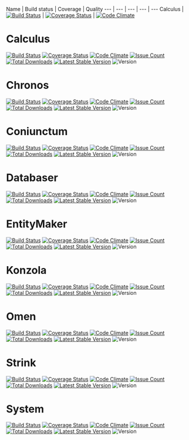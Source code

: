 Name | Build status | Coverage | Quality
--- | --- | --- | --- | ---
Calculus | [![Build Status](https://travis-ci.org/Zazalt/Calculus.svg?branch=master)](https://travis-ci.org/Zazalt/Calculus) | [![Coverage Status](https://coveralls.io/repos/github/Zazalt/Calculus/badge.svg?branch=master)](https://coveralls.io/github/Zazalt/Calculus?branch=master) | [![Code Climate](https://codeclimate.com/github/Zazalt/Calculus/badges/gpa.svg)](https://codeclimate.com/github/Zazalt/Calculus)

Calculus
=================

[![Build Status](https://travis-ci.org/Zazalt/Calculus.svg?branch=master)](https://travis-ci.org/Zazalt/Calculus)
[![Coverage Status](https://coveralls.io/repos/github/Zazalt/Calculus/badge.svg?branch=master)](https://coveralls.io/github/Zazalt/Calculus?branch=master)
[![Code Climate](https://codeclimate.com/github/Zazalt/Calculus/badges/gpa.svg)](https://codeclimate.com/github/Zazalt/Calculus)
[![Issue Count](https://codeclimate.com/github/Zazalt/Calculus/badges/issue_count.svg)](https://codeclimate.com/github/Zazalt/Calculus/issues)
[![Total Downloads](https://poser.pugx.org/zazalt/calculus/downloads)](https://packagist.org/packages/zazalt/calculus/stats)
[![Latest Stable Version](https://poser.pugx.org/zazalt/calculus/v/stable)](https://packagist.org/packages/zazalt/calculus)
![Version](https://img.shields.io/badge/version-beta-yellow.svg)

Chronos
=================

[![Build Status](https://travis-ci.org/Zazalt/Chronos.svg?branch=master)](https://travis-ci.org/Zazalt/Chronos)
[![Coverage Status](https://coveralls.io/repos/github/Zazalt/Chronos/badge.svg?branch=master)](https://coveralls.io/github/Zazalt/Chronos?branch=master)
[![Code Climate](https://codeclimate.com/github/Zazalt/Chronos/badges/gpa.svg)](https://codeclimate.com/github/Zazalt/Chronos)
[![Issue Count](https://codeclimate.com/github/Zazalt/Chronos/badges/issue_count.svg)](https://codeclimate.com/github/Zazalt/Chronos/issues)
[![Total Downloads](https://poser.pugx.org/zazalt/chronos/downloads)](https://packagist.org/packages/zazalt/chronos/stats)
[![Latest Stable Version](https://poser.pugx.org/zazalt/chronos/v/stable)](https://packagist.org/packages/zazalt/chronos)
![Version](https://img.shields.io/badge/version-beta-yellow.svg)

Coniunctum
=================

[![Build Status](https://travis-ci.org/Zazalt/Coniunctum.svg?branch=master)](https://travis-ci.org/Zazalt/Coniunctum)
[![Coverage Status](https://coveralls.io/repos/github/Zazalt/Coniunctum/badge.svg?branch=master)](https://coveralls.io/github/Zazalt/Coniunctum?branch=master)
[![Code Climate](https://codeclimate.com/github/Zazalt/Coniunctum/badges/gpa.svg)](https://codeclimate.com/github/Zazalt/Coniunctum)
[![Issue Count](https://codeclimate.com/github/Zazalt/Coniunctum/badges/issue_count.svg)](https://codeclimate.com/github/Zazalt/Coniunctum/issues)
[![Total Downloads](https://poser.pugx.org/zazalt/coniunctum/downloads)](https://packagist.org/packages/zazalt/coniunctum/stats)
[![Latest Stable Version](https://poser.pugx.org/zazalt/coniunctum/v/stable)](https://packagist.org/packages/zazalt/coniunctum)
![Version](https://img.shields.io/badge/version-beta-yellow.svg)

Databaser
=================

[![Build Status](https://travis-ci.org/Zazalt/Databaser.svg?branch=master)](https://travis-ci.org/Zazalt/Databaser)
[![Coverage Status](https://coveralls.io/repos/github/Zazalt/Databaser/badge.svg?branch=master)](https://coveralls.io/github/Zazalt/Databaser?branch=master)
[![Code Climate](https://codeclimate.com/github/Zazalt/Databaser/badges/gpa.svg)](https://codeclimate.com/github/Zazalt/Databaser)
[![Issue Count](https://codeclimate.com/github/Zazalt/Databaser/badges/issue_count.svg)](https://codeclimate.com/github/Zazalt/Databaser/issues)
[![Total Downloads](https://poser.pugx.org/zazalt/databaser/downloads)](https://packagist.org/packages/zazalt/databaser/stats)
[![Latest Stable Version](https://poser.pugx.org/zazalt/databaser/v/stable)](https://packagist.org/packages/zazalt/databaser)
![Version](https://img.shields.io/badge/version-beta-yellow.svg)

EntityMaker
=================

[![Build Status](https://travis-ci.org/Zazalt/EntityMaker.svg?branch=master)](https://travis-ci.org/Zazalt/EntityMaker)
[![Coverage Status](https://coveralls.io/repos/github/Zazalt/EntityMaker/badge.svg?branch=master)](https://coveralls.io/github/Zazalt/EntityMaker?branch=master)
[![Code Climate](https://codeclimate.com/github/Zazalt/EntityMaker/badges/gpa.svg)](https://codeclimate.com/github/Zazalt/EntityMaker)
[![Issue Count](https://codeclimate.com/github/Zazalt/EntityMaker/badges/issue_count.svg)](https://codeclimate.com/github/Zazalt/EntityMaker/issues)
[![Total Downloads](https://poser.pugx.org/zazalt/entitymaker/downloads)](https://packagist.org/packages/zazalt/entitymaker/stats)
[![Latest Stable Version](https://poser.pugx.org/zazalt/entitymaker/v/stable)](https://packagist.org/packages/zazalt/entitymaker)
![Version](https://img.shields.io/badge/version-beta-yellow.svg)

Konzola
=================

[![Build Status](https://travis-ci.org/Zazalt/Konzola.svg?branch=master)](https://travis-ci.org/Zazalt/Konzola)
[![Coverage Status](https://coveralls.io/repos/github/Zazalt/Konzola/badge.svg?branch=master)](https://coveralls.io/github/Zazalt/Konzola?branch=master)
[![Code Climate](https://codeclimate.com/github/Zazalt/Konzola/badges/gpa.svg)](https://codeclimate.com/github/Zazalt/Konzola)
[![Issue Count](https://codeclimate.com/github/Zazalt/Konzola/badges/issue_count.svg)](https://codeclimate.com/github/Zazalt/Konzola/issues)
[![Total Downloads](https://poser.pugx.org/zazalt/konzola/downloads)](https://packagist.org/packages/zazalt/konzola/stats)
[![Latest Stable Version](https://poser.pugx.org/zazalt/konzola/v/stable)](https://packagist.org/packages/zazalt/konzola)
![Version](https://img.shields.io/badge/version-beta-yellow.svg)

Omen
=================

[![Build Status](https://travis-ci.org/Zazalt/Omen.svg?branch=master)](https://travis-ci.org/Zazalt/Omen)
[![Coverage Status](https://coveralls.io/repos/github/Zazalt/Omen/badge.svg?branch=master)](https://coveralls.io/github/Zazalt/Omen?branch=master)
[![Code Climate](https://codeclimate.com/github/Zazalt/Omen/badges/gpa.svg)](https://codeclimate.com/github/Zazalt/Omen)
[![Issue Count](https://codeclimate.com/github/Zazalt/Omen/badges/issue_count.svg)](https://codeclimate.com/github/Zazalt/Omen/issues)
[![Total Downloads](https://poser.pugx.org/zazalt/omen/downloads)](https://packagist.org/packages/zazalt/omen/stats)
[![Latest Stable Version](https://poser.pugx.org/zazalt/omen/v/stable)](https://packagist.org/packages/zazalt/omen)
![Version](https://img.shields.io/badge/version-alpha-red.svg)

Strink
=================

[![Build Status](https://travis-ci.org/Zazalt/Strink.svg?branch=master)](https://travis-ci.org/Zazalt/Strink)
[![Coverage Status](https://coveralls.io/repos/github/Zazalt/Strink/badge.svg?branch=master)](https://coveralls.io/github/Zazalt/Strink?branch=master)
[![Code Climate](https://codeclimate.com/github/Zazalt/Strink/badges/gpa.svg)](https://codeclimate.com/github/Zazalt/Strink)
[![Issue Count](https://codeclimate.com/github/Zazalt/Strink/badges/issue_count.svg)](https://codeclimate.com/github/Zazalt/Strink/issues)
[![Total Downloads](https://poser.pugx.org/zazalt/strink/downloads)](https://packagist.org/packages/zazalt/strink/stats)
[![Latest Stable Version](https://poser.pugx.org/zazalt/strink/v/stable)](https://packagist.org/packages/zazalt/strink)
![Version](https://img.shields.io/badge/version-beta-yellow.svg)

System
=================

[![Build Status](https://travis-ci.org/Zazalt/System.svg?branch=master)](https://travis-ci.org/Zazalt/System)
[![Coverage Status](https://coveralls.io/repos/github/Zazalt/System/badge.svg?branch=master)](https://coveralls.io/github/Zazalt/System?branch=master)
[![Code Climate](https://codeclimate.com/github/Zazalt/System/badges/gpa.svg)](https://codeclimate.com/github/Zazalt/System)
[![Issue Count](https://codeclimate.com/github/Zazalt/System/badges/issue_count.svg)](https://codeclimate.com/github/Zazalt/System/issues)
[![Total Downloads](https://poser.pugx.org/zazalt/system/downloads)](https://packagist.org/packages/zazalt/system/stats)
[![Latest Stable Version](https://poser.pugx.org/zazalt/system/v/stable)](https://packagist.org/packages/zazalt/system)
![Version](https://img.shields.io/badge/version-beta-yellow.svg)